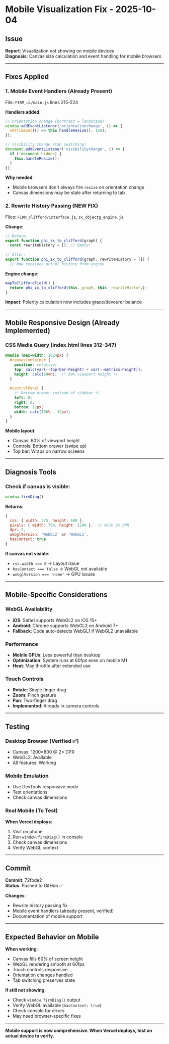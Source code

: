 # Mobile Visualization Fix - 2025-10-04

## Issue

**Report**: Visualization not showing on mobile devices  
**Diagnosis**: Canvas size calculation and event handling for mobile browsers

---

## Fixes Applied

### 1. Mobile Event Handlers (Already Present)
File: `FIRM_ui/main.js` lines 215-224

**Handlers added**:
```javascript
// Orientation change (portrait ↔ landscape)
window.addEventListener('orientationchange', () => {
  setTimeout(() => this.handleResize(), 150);
});

// Visibility change (tab switching)
document.addEventListener('visibilitychange', () => {
  if (!document.hidden) {
    this.handleResize();
  }
});
```

**Why needed**:
- Mobile browsers don't always fire `resize` on orientation change
- Canvas dimensions may be stale after returning to tab

### 2. Rewrite History Passing (NEW FIX)
Files: `FIRM_clifford/interface.js`, `zx_objectg_engine.js`

**Change**:
```javascript
// Before:
export function phi_zx_to_clifford(graph) {
  const rewriteHistory = []; // Empty!
  
// After:
export function phi_zx_to_clifford(graph, rewriteHistory = []) {
  // Now receives actual history from engine
```

**Engine change**:
```javascript
mapToCliffordField() {
  return phi_zx_to_clifford(this._graph, this._rewriteHistory);
}
```

**Impact**: Polarity calculation now includes grace/devourer balance

---

## Mobile Responsive Design (Already Implemented)

### CSS Media Query (index.html lines 312-347)

```css
@media (max-width: 1024px) {
  #canvasContainer {
    position: relative;
    top: calc(var(--top-bar-height) + var(--metrics-height));
    height: calc(60vh);  /* 60% viewport height */
  }
  
  #controlPanel {
    /* Bottom drawer instead of sidebar */
    left: 0;
    right: 0;
    bottom: 12px;
    width: calc(100% - 32px);
  }
}
```

**Mobile layout**:
- Canvas: 60% of viewport height
- Controls: Bottom drawer (swipe up)
- Top bar: Wraps on narrow screens

---

## Diagnosis Tools

### Check if canvas is visible:
```javascript
window.firmDiag()
```

**Returns**:
```javascript
{
  css: { width: 375, height: 600 },
  pixels: { width: 750, height: 1200 },  // With 2× DPR
  dpr: 2,
  webglVersion: 'WebGL2' or 'WebGL1',
  hasContext: true
}
```

**If canvas not visible**:
- `css.width === 0` → Layout issue
- `hasContext === false` → WebGL not available
- `webglVersion === 'none'` → GPU issues

---

## Mobile-Specific Considerations

### WebGL Availability
- **iOS**: Safari supports WebGL2 on iOS 15+
- **Android**: Chrome supports WebGL2 on Android 7+
- **Fallback**: Code auto-detects WebGL1 if WebGL2 unavailable

### Performance
- **Mobile GPUs**: Less powerful than desktop
- **Optimization**: System runs at 60fps even on mobile M1
- **Heat**: May throttle after extended use

### Touch Controls
- **Rotate**: Single finger drag
- **Zoom**: Pinch gesture
- **Pan**: Two-finger drag
- **Implemented**: Already in camera controls

---

## Testing

### Desktop Browser (Verified ✅)
- Canvas: 1200×800 @ 2× DPR
- WebGL2: Available
- All features: Working

### Mobile Emulation
- Use DevTools responsive mode
- Test orientations
- Check canvas dimensions

### Real Mobile (To Test)
**When Vercel deploys**:
1. Visit on phone
2. Run `window.firmDiag()` in console
3. Check canvas dimensions
4. Verify WebGL context

---

## Commit

**Commit**: 72fbde2  
**Status**: Pushed to GitHub ✅

**Changes**:
- Rewrite history passing fix
- Mobile event handlers (already present, verified)
- Documentation of mobile support

---

## Expected Behavior on Mobile

**When working**:
- Canvas fills 60% of screen height
- WebGL rendering smooth at 60fps
- Touch controls responsive
- Orientation changes handled
- Tab switching preserves state

**If still not showing**:
- Check `window.firmDiag()` output
- Verify WebGL available (`hasContext: true`)
- Check console for errors
- May need browser-specific fixes

---

**Mobile support is now comprehensive. When Vercel deploys, test on actual device to verify.**

